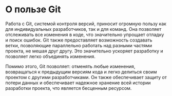 # О пользе Git

Работа с Git, системой контроля версий, приносит огромную пользу как для индивидуальных разработчиков, так и для команд. Она позволяет отслеживать все изменения в коде, что значительно упрощает отладку и поиск ошибок. Git также предоставляет возможность создавать ветки, позволяющие параллельно работать над разными частями проекта, не мешая друг другу. Это значительно ускоряет разработку и позволяет легко объединять изменения. 


Помимо этого, Git позволяет:
 отменять любые изменения, возвращаться к предыдущим версиям кода и легко делиться своим проектом с другими разработчиками. Он также обеспечивает защиту от потери данных и обеспечивает надежное хранение всей истории разработки проекта, что является бесценным ресурсом.
